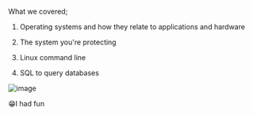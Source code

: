 What we covered;

1. Operating systems and how they relate to applications and hardware
	
2. The system you're protecting

3. Linux command line
	
4. SQL to query databases
	

![image](https://github.com/ekouohonore/Google-Cybersecurity-Professional-Certificate/assets/94833160/fa001259-49dd-4cf0-8ac8-a9c67b363974)


😁I had fun

